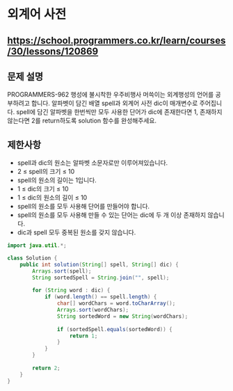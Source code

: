 # 외계어 사전
https://school.programmers.co.kr/learn/courses/30/lessons/120869
---
## 문제 설명
PROGRAMMERS-962 행성에 불시착한 우주비행사 머쓱이는 외계행성의 언어를 공부하려고 합니다. 알파벳이 담긴 배열 spell과 외계어 사전 dic이 매개변수로 주어집니다. spell에 담긴 알파벳을 한번씩만 모두 사용한 단어가 dic에 존재한다면 1, 존재하지 않는다면 2를 return하도록 solution 함수를 완성해주세요.

## 제한사항
+ spell과 dic의 원소는 알파벳 소문자로만 이루어져있습니다.
+ 2 ≤ spell의 크기 ≤ 10
+ spell의 원소의 길이는 1입니다.
+ 1 ≤ dic의 크기 ≤ 10
+ 1 ≤ dic의 원소의 길이 ≤ 10
+ spell의 원소를 모두 사용해 단어를 만들어야 합니다.
+ spell의 원소를 모두 사용해 만들 수 있는 단어는 dic에 두 개 이상 존재하지 않습니다.
+ dic과 spell 모두 중복된 원소를 갖지 않습니다.
```java
import java.util.*;

class Solution {
    public int solution(String[] spell, String[] dic) {
        Arrays.sort(spell);
        String sortedSpell = String.join("", spell);
        
        for (String word : dic) {
            if (word.length() == spell.length) {
                char[] wordChars = word.toCharArray();
                Arrays.sort(wordChars);
                String sortedWord = new String(wordChars);
                
                if (sortedSpell.equals(sortedWord)) {
                    return 1;
                }
            }
        }
        
        return 2;
    }
}
```